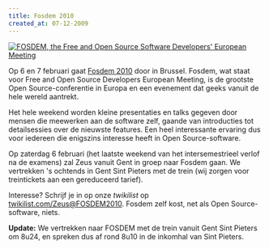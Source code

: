 ```yaml
---
title: Fosdem 2010
created_at: 07-12-2009
---
```


[![FOSDEM, the Free and Open Source Software Developers' European Meeting](https://www.fosdem.org/promo/fosdem/static)](https://www.fosdem.org)

Op 6 en 7 februari gaat [Fosdem 2010](https://fosdem.org) door in Brussel. Fosdem, wat staat voor Free and Open Source Developers European Meeting, is de grootste Open Source-conferentie in Europa en een evenement dat geeks vanuit de hele wereld aantrekt.

Het hele weekend worden kleine presentaties en talks gegeven door mensen die meewerken aan de software zelf, gaande van introducties tot detailsessies over de nieuwste features. Een heel interessante ervaring dus voor iedereen die enigszins interesse heeft in Open Source-software.

Op zaterdag 6 februari (het laatste weekend van het intersemestrieel verlof na de examens) zal Zeus vanuit Gent in groep naar Fosdem gaan. We vertrekken 's ochtends in Gent Sint Pieters met de trein (wij zorgen voor treintickets aan een gereduceerd tarief).

Interesse? Schrijf je in op onze _twikilist_ op [twikilist.com/Zeus@FOSDEM2010](https://twikilist.com/Zeus@FOSDEM2010). Fosdem zelf kost, net als Open Source-software, niets.

**Update:** We vertrekken naar FOSDEM met de trein vanuit Gent Sint Pieters om 8u24, en spreken dus af rond 8u10 in de inkomhal van Sint Pieters.
